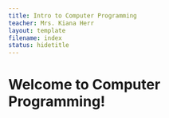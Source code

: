```yaml
---
title: Intro to Computer Programming
teacher: Mrs. Kiana Herr
layout: template
filename: index
status: hidetitle
--- 
```


# Welcome to Computer Programming!
